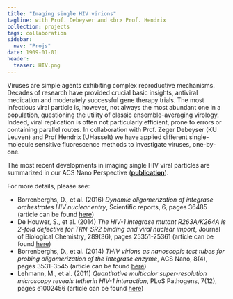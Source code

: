 ```yaml
---
title: "Imaging single HIV virions"
tagline: with Prof. Debeyser and <br> Prof. Hendrix
collection: projects
tags: collaboration
sidebar:
  nav: "Projs"
date: 1909-01-01
header:
  teaser: HIV.png
---
```


Viruses are simple agents exhibiting complex reproductive mechanisms. Decades of research have provided crucial basic insights, antiviral medication and moderately successful gene therapy trials. The most infectious viral particle is, however, not always the most abundant one in a population, questioning the utility of classic ensemble-averaging virology. Indeed, viral replication is often not particularly efficient, prone to errors or containing parallel routes.
In collaboration with Prof. Zeger Debeyser (KU Leuven) and Prof Hendrix (UHasselt) we have applied different single-molecule sensitive fluorescence methods to investigate viruses, one-by-one.

The most recent developments in imaging single HIV viral particles are summarized in our ACS Nano Perspective (<b><a href="{{site.github.url}}/publications/2020-08-15-HIV perspectives/">publication</a></b>).

For more details, please see:
* Borrenberghs, D., et al. (2016) *Dynamic oligomerization of integrase orchestrates HIV nuclear entry*, Scientific reports, 6, pages 36485 (article can be found <a href="https://www.nature.com/articles/srep36485">here</a>)
* De Houwer, S., et al. (2014) *The HIV-1 integrase mutant R263A/K264A is 2-fold defective for TRN-SR2 binding and viral nuclear import*, Journal of Biological Chemistry, 289(36), pages 25351-25361 (article can be found <a href="http://www.jbc.org/content/289/36/25351.short">here</a>)
* Borrenberghs, D., et al. (2014) *THIV virions as nanoscopic test tubes for probing oligomerization of the integrase enzyme*, ACS Nano, 8(4), pages 3531-3545 (article can be found <a href="https://pubs.acs.org/doi/abs/10.1021/nn406615v">here</a>)
* Lehmann, M., et al. (2011) *Quantitative multicolor super-resolution microscopy reveals tetherin HIV-1 interaction*, PLoS Pathogens, 7(12), pages e1002456 (article can be found <a href="http://journals.plos.org/plospathogens/article?id=10.1371/journal.ppat.1002456">here</a>)

